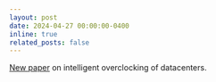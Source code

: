 ```yaml
---
layout: post
date: 2024-04-27 00:00:00-0400
inline: true
related_posts: false
---
```


[New paper](https://www.microsoft.com/en-us/research/publication/intelligent-overclocking-for-improved-cloud-efficiency/) on intelligent overclocking of datacenters.